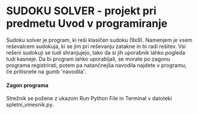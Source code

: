 # SUDOKU SOLVER - projekt pri predmetu Uvod v programiranje
Sudoku solver je program, ki reši klasičen sudoku (9x9). Namenjem je vsem reševalcem sudokuja, ki se jim pri reševanju zatakne in bi radi rešitev. Vsi rešeni sudokuji se tudi shranjujejo, tako da si jih uporabnik lahko pogleda tudi kasneje.
Da bi program lahko uporabljali, se morate po zagonu programa registrirati, potem pa natančnejša navodila najdete v programu, če pritisnete na gumb 'navodila'.

#### Zagon programa
Strežnik se požene z ukazom Run Python File in Terminal v datoteki spletni_vmesnik.py.
